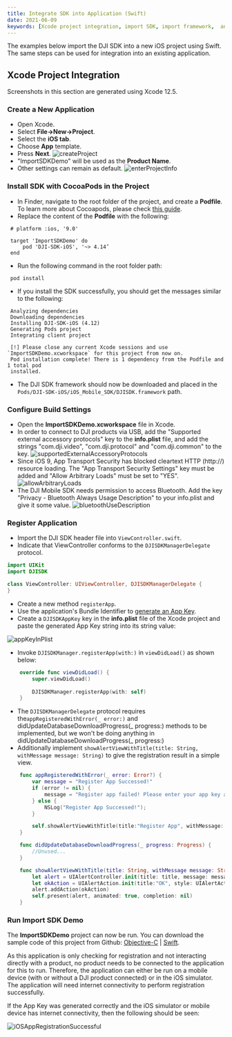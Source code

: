 ```yaml
---
title: Integrate SDK into Application (Swift)
date: 2021-06-09
keywords: [Xcode project integration, import SDK, import framework,  android studio integration, Swift]
---
```


The examples below import the DJI SDK into a new iOS project using Swift. The same steps can be used for integration into an existing application.

## Xcode Project Integration

Screenshots in this section are generated using Xcode 12.5.

### Create a New Application

   * Open Xcode.
   * Select **File->New->Project**.
   * Select the **iOS tab**.
   * Choose **App** template.
   * Press **Next**.
      ![createProject](../images/quick-start/iOSCreateProject.png)  
   * "ImportSDKDemo" will be used as the **Product Name**.
   * Other settings can remain as default.
      ![enterProjectInfo](../images/quick-start/iOSEnterProjectInfo.png)

### Install SDK with CocoaPods in the Project

   * In Finder, navigate to the root folder of the project, and create a **Podfile**. To learn more about Cocoapods, please check [this guide](https://guides.cocoapods.org/using/getting-started.html#getting-started).
   * Replace the content of the **Podfile** with the following:

   ~~~
    # platform :ios, '9.0'

    target 'ImportSDKDemo' do
        pod 'DJI-SDK-iOS', '~> 4.14’
    end
   ~~~

   * Run the following command in the root folder path:

   ~~~
    pod install
   ~~~

   * If you install the SDK successfully, you should get the messages similar to the following:

   ~~~
    Analyzing dependencies
    Downloading dependencies
    Installing DJI-SDK-iOS (4.12)
    Generating Pods project
    Integrating client project

    [!] Please close any current Xcode sessions and use `ImportSDKDemo.xcworkspace` for this project from now on.
    Pod installation complete! There is 1 dependency from the Podfile and 1 total pod
    installed.
   ~~~

   * The DJI SDK framework should now be downloaded and placed in the `Pods/DJI-SDK-iOS/iOS_Mobile_SDK/DJISDK.framework` path.

### Configure Build Settings

   * Open the **ImportSDKDemo.xcworkspace** file in Xcode.
   * In order to connect to DJI products via USB, add the "Supported external accessory protocols" key to the **info.plist** file, and add the strings "com.dji.video", "com.dji.protocol" and "com.dji.common" to the key.
   ![supportedExternalAccessoryProtocols](../images/quick-start/iOSSupportedExternalAccessories.png)
   * Since iOS 9, App Transport Security has blocked cleartext HTTP (http://) resource loading. The "App Transport Security Settings" key must be added and "Allow Arbitrary Loads" must be set to "YES".
   ![allowArbitraryLoads](../images/quick-start/iOSAllowArbitraryLoads.png)
   * The DJI Mobile SDK needs permission to access Bluetooth. Add the key "Privacy - Bluetooth Always Usage Description" to your info.plist and give it some value.
   ![bluetoothUseDescription](../images/quick-start/iOSAllowBluetooth.png)

### Register Application

   * Import the DJI SDK header file into `ViewController.swift`.
   * Indicate that ViewController conforms to the `DJISDKManagerDelegate` protocol.

~~~Swift
import UIKit
import DJISDK

class ViewController: UIViewController, DJISDKManagerDelegate {
}
~~~

   * Create a new method `registerApp`.
   * Use the application's Bundle Identifier to [generate an App Key](../quick-start/index.md#Generate-an-App-Key).
   * Create a `DJISDKAppKey` key in the **info.plist** file of the Xcode project and paste the generated App Key string into its string value:

   ![appKeyInPlist](../images/quick-start/iOSAppKeyInPlist.png)

   * Invoke `DJISDKManager.registerApp(with:)` in `viewDidLoad()` as shown below:

~~~Swift
    override func viewDidLoad() {
        super.viewDidLoad()
        
        DJISDKManager.registerApp(with: self)
    }
~~~

   * The `DJISDKManagerDelegate` protocol requires the`appRegisteredWithError(_ error:)` and didUpdateDatabaseDownloadProgress(_ progress:) methods to be implemented, but we won't be doing anything in didUpdateDatabaseDownloadProgress(_ progress:)
   * Additionally implement `showAlertViewWithTitle(title: String, withMessage message: String)` to give the registration result in a simple view.

~~~Swift
    func appRegisteredWithError(_ error: Error?) {
        var message = "Register App Successed!"
        if (error != nil) {
            message = "Register app failed! Please enter your app key and check the network."
        } else {
            NSLog("Register App Successed!");
        }

        self.showAlertViewWithTitle(title:"Register App", withMessage: message)
    }

    func didUpdateDatabaseDownloadProgress(_ progress: Progress) {
        //Unused...
    }

    func showAlertViewWithTitle(title: String, withMessage message: String) {
        let alert = UIAlertController.init(title: title, message: message, preferredStyle: UIAlertController.Style.alert)
        let okAction = UIAlertAction.init(title:"OK", style: UIAlertAction.Style.default, handler: nil)
        alert.addAction(okAction)
        self.present(alert, animated: true, completion: nil)
    }
~~~

### Run Import SDK Demo

The **ImportSDKDemo** project can now be run. You can download the sample code of this project from Github: <a href="https://github.com/DJI-Mobile-SDK-Tutorials/iOS-ImportAndActivateSDKInXcode" target="_blank">Objective-C</a> | <a href="https://github.com/DJI-Mobile-SDK-Tutorials/iOS-ImportAndActivateSDKInXcode-Swift" target="_blank">Swift</a>.

As this application is only checking for registration and not interacting directly with a product, no product needs to be connected to the application for this to run. Therefore, the application can either be run on a mobile device (with or without a DJI product connected) or in the iOS simulator. The application will need internet connectivity to perform registration successfully.

If the App Key was generated correctly and the iOS simulator or mobile device has internet connectivity, then the following should be seen:

   ![iOSAppRegistrationSuccessful](../images/quick-start/iOSAppRegistrationSuccessful.png)